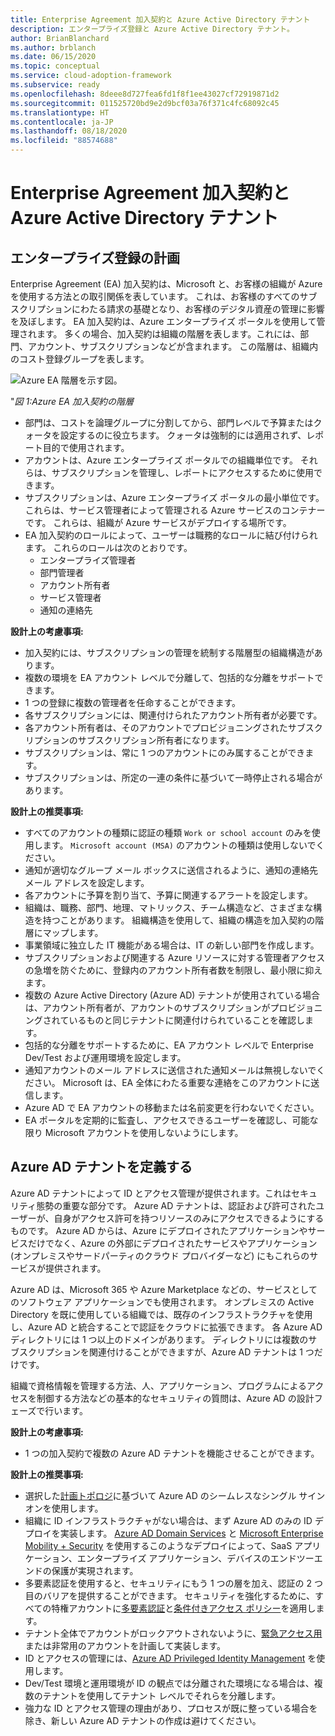 ```yaml
---
title: Enterprise Agreement 加入契約と Azure Active Directory テナント
description: エンタープライズ登録と Azure Active Directory テナント。
author: BrianBlanchard
ms.author: brblanch
ms.date: 06/15/2020
ms.topic: conceptual
ms.service: cloud-adoption-framework
ms.subservice: ready
ms.openlocfilehash: 8deee8d727fea6fd1f8f1ee43027cf72919871d2
ms.sourcegitcommit: 011525720bd9e2d9bcf03a76f371c4fc68092c45
ms.translationtype: HT
ms.contentlocale: ja-JP
ms.lasthandoff: 08/18/2020
ms.locfileid: "88574688"
---
```

# <a name="enterprise-agreement-enrollment-and-azure-active-directory-tenants"></a>Enterprise Agreement 加入契約と Azure Active Directory テナント

## <a name="plan-for-enterprise-enrollment"></a>エンタープライズ登録の計画

Enterprise Agreement (EA) 加入契約は、Microsoft と、お客様の組織が Azure を使用する方法との取引関係を表しています。 これは、お客様のすべてのサブスクリプションにわたる請求の基礎となり、お客様のデジタル資産の管理に影響を及ぼします。 EA 加入契約は、Azure エンタープライズ ポータルを使用して管理されます。 多くの場合、加入契約は組織の階層を表します。これには、部門、アカウント、サブスクリプションなどが含まれます。 この階層は、組織内のコスト登録グループを表します。

![Azure EA 階層を示す図。](./media/ea.png)

"_図 1:Azure EA 加入契約の階層_

- 部門は、コストを論理グループに分割してから、部門レベルで予算またはクォータを設定するのに役立ちます。 クォータは強制的には適用されず、レポート目的で使用されます。
- アカウントは、Azure エンタープライズ ポータルでの組織単位です。 それらは、サブスクリプションを管理し、レポートにアクセスするために使用できます。
- サブスクリプションは、Azure エンタープライズ ポータルの最小単位です。 これらは、サービス管理者によって管理される Azure サービスのコンテナーです。 これらは、組織が Azure サービスがデプロイする場所です。
- EA 加入契約のロールによって、ユーザーは職務的なロールに結び付けられます。 これらのロールは次のとおりです。
  - エンタープライズ管理者
  - 部門管理者
  - アカウント所有者
  - サービス管理者
  - 通知の連絡先

**設計上の考慮事項:**

- 加入契約には、サブスクリプションの管理を統制する階層型の組織構造があります。
- 複数の環境を EA アカウント レベルで分離して、包括的な分離をサポートできます。
- 1 つの登録に複数の管理者を任命することができます。
- 各サブスクリプションには、関連付けられたアカウント所有者が必要です。
- 各アカウント所有者は、そのアカウントでプロビジョニングされたサブスクリプションのサブスクリプション所有者になります。
- サブスクリプションは、常に 1 つのアカウントにのみ属することができます。
- サブスクリプションは、所定の一連の条件に基づいて一時停止される場合があります。

**設計上の推奨事項:**

- すべてのアカウントの種類に認証の種類 `Work or school account` のみを使用します。 `Microsoft account (MSA)` のアカウントの種類は使用しないでください。
- 通知が適切なグループ メール ボックスに送信されるように、通知の連絡先メール アドレスを設定します。
- 各アカウントに予算を割り当て、予算に関連するアラートを設定します。
- 組織は、職務、部門、地理、マトリックス、チーム構造など、さまざまな構造を持つことがあります。 組織構造を使用して、組織の構造を加入契約の階層にマップします。
- 事業領域に独立した IT 機能がある場合は、IT の新しい部門を作成します。
- サブスクリプションおよび関連する Azure リソースに対する管理者アクセスの急増を防ぐために、登録内のアカウント所有者数を制限し、最小限に抑えます。
- 複数の Azure Active Directory (Azure AD) テナントが使用されている場合は、アカウント所有者が、アカウントのサブスクリプションがプロビジョニングされているものと同じテナントに関連付けられていることを確認します。
- 包括的な分離をサポートするために、EA アカウント レベルで Enterprise Dev/Test および運用環境を設定します。
- 通知アカウントのメール アドレスに送信された通知メールは無視しないでください。 Microsoft は、EA 全体にわたる重要な連絡をこのアカウントに送信します。
- Azure AD で EA アカウントの移動または名前変更を行わないでください。
- EA ポータルを定期的に監査し、アクセスできるユーザーを確認し、可能な限り Microsoft アカウントを使用しないようにします。

## <a name="define-azure-ad-tenants"></a>Azure AD テナントを定義する

Azure AD テナントによって ID とアクセス管理が提供されます。これはセキュリティ態勢の重要な部分です。 Azure AD テナントは、認証および許可されたユーザーが、自身がアクセス許可を持つリソースのみにアクセスできるようにするものです。 Azure AD からは、Azure にデプロイされたアプリケーションやサービスだけでなく、Azure の外部にデプロイされたサービスやアプリケーション (オンプレミスやサードパーティのクラウド プロバイダーなど) にもこれらのサービスが提供されます。

Azure AD は、Microsoft 365 や Azure Marketplace などの、サービスとしてのソフトウェア アプリケーションでも使用されます。 オンプレミスの Active Directory を既に使用している組織では、既存のインフラストラクチャを使用し、Azure AD と統合することで認証をクラウドに拡張できます。 各 Azure AD ディレクトリには 1 つ以上のドメインがあります。 ディレクトリには複数のサブスクリプションを関連付けることができますが、Azure AD テナントは 1 つだけです。

組織で資格情報を管理する方法、人、アプリケーション、プログラムによるアクセスを制御する方法などの基本的なセキュリティの質問は、Azure AD の設計フェーズで行います。

**設計上の考慮事項:**

- 1 つの加入契約で複数の Azure AD テナントを機能させることができます。

**設計上の推奨事項:**

- 選択した[計画トポロジ](/azure/active-directory/hybrid/plan-connect-topologies)に基づいて Azure AD のシームレスなシングル サインオンを使用します。
- 組織に ID インフラストラクチャがない場合は、まず Azure AD のみの ID デプロイを実装します。 [Azure AD Domain Services](/azure/active-directory-domain-services) と [Microsoft Enterprise Mobility + Security](/mem/intune/fundamentals/what-is-intune) を使用するこのようなデプロイによって、SaaS アプリケーション、エンタープライズ アプリケーション、デバイスのエンドツーエンドの保護が実現されます。
- 多要素認証を使用すると、セキュリティにもう 1 つの層を加え、認証の 2 つ目のバリアを提供することができます。 セキュリティを強化するために、すべての特権アカウントに[多要素認証](/azure/active-directory/authentication/concept-mfa-howitworks)と[条件付きアクセス ポリシー](/azure/active-directory/conditional-access/overview)を適用します。
- テナント全体でアカウントがロックアウトされないように、[緊急アクセス用](/azure/active-directory/users-groups-roles/directory-emergency-access)または非常用のアカウントを計画して実装します。
- ID とアクセスの管理には、[Azure AD Privileged Identity Management](/azure/active-directory/privileged-identity-management/pim-configure) を使用します。
- Dev/Test 環境と運用環境が ID の観点では分離された環境になる場合は、複数のテナントを使用してテナント レベルでそれらを分離します。
- 強力な ID とアクセス管理の理由があり、プロセスが既に整っている場合を除き、新しい Azure AD テナントの作成は避けてください。

